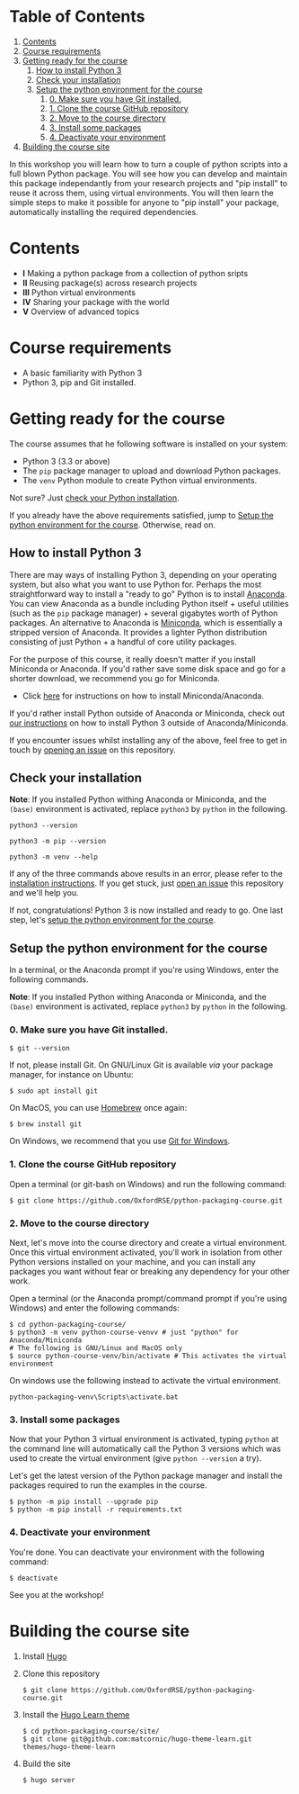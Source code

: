
# Table of Contents

1.  [Contents](#org230fcd9)
2.  [Course requirements](#orgfaa2ba9)
3.  [Getting ready for the course](#org1aa8fcb)
    1.  [How to install Python 3](#orgc117bfb)
    2.  [Check your installation](#org2275ee5)
    3.  [Setup the python environment for the course](#org021dea9)
        1.  [0. Make sure you have Git installed.](#org8080044)
        2.  [1. Clone the course GitHub repository](#orge193a3b)
        3.  [2. Move to the course directory](#org7e853cc)
        4.  [3. Install some packages](#org145a860)
        5.  [4. Deactivate your environment](#org0b8d931)
4.  [Building the course site](#org884f5bd)

In this workshop you will learn how to turn a couple of python scripts into
a full blown Python package. You will see how you can develop and maintain
this package independantly from your research projects and "pip install" to
reuse it across them, using virtual environments.
You will then learn the simple steps to make it possible for anyone to "pip
install" your package, automatically installing the required dependencies.


<a id="org230fcd9"></a>

# Contents

-   **I** Making a python package from a collection of python sripts
-   **II** Reusing package(s) across research projects
-   **III** Python virtual environments
-   **IV** Sharing your package with the world
-   **V** Overview of advanced topics


<a id="orgfaa2ba9"></a>

# Course requirements

-   A basic familiarity with Python 3
-   Python 3, pip and Git installed.


<a id="org1aa8fcb"></a>

# Getting ready for the course

The course assumes that he following software is installed on your system:

-   Python 3 (3.3 or above)
-   The `pip` package manager to upload and download Python packages.
-   The `venv` Python module to create Python virtual environments.

Not sure? Just [check your Python installation](#org2275ee5).

If you already have the above requirements satisfied, jump to [Setup the python environment for the course](https://github.com/OxfordRSE/python-packaging-course#setup-the-python-environment-for-the-course).
Otherwise, read on.


<a id="orgc117bfb"></a>

## How to install Python 3

There are may ways of installing Python 3, depending on your
operating system, but also what you want to use Python for.
Perhaps the most straightforward way to install a "ready to go"
Python is to install [Anaconda](https://www.anaconda.com/). You can view Anaconda as a bundle
including Python itself + useful utilities (such as the `pip`
package manager) + several gigabytes worth of Python packages.  An
alternative to Anaconda is [Miniconda](https://docs.conda.io/en/latest/miniconda.html), which is essentially a
stripped version of Anaconda.  It provides a lighter Python
distribution consisting of just Python + a handful of core
utility packages.

For the purpose of this course, it really doesn't matter if you
install Miniconda or Anaconda. If you'd rather save some disk
space and go for a shorter download, we recommend you go for
Miniconda.

-   Click [here](https://docs.conda.io/projects/conda/en/latest/user-guide/install/index.html#regular-installation) for instructions on how to install Miniconda/Anaconda.

If you'd rather install Python outside of Anaconda or Miniconda,
check out [our instructions](https://oxfordrse.github.io/python-packaging-course/appendix_installing_python/#install-python-3-outside-of-anacondaminiconda) on how to install Python 3 outside of
Anaconda/Miniconda.

If you encounter issues whilst installing any of the above, feel
free to get in touch by [opening an issue](https://docs.github.com/en/enterprise/2.15/user/articles/creating-an-issue) on this repository.


<a id="org2275ee5"></a>

## Check your installation

**Note**: If you installed Python withing Anaconda or Miniconda, and the
`(base)` environment is activated, replace `python3` by `python` in the following.

    python3 --version

    python3 -m pip --version

    python3 -m venv --help

If any of the three commands above results in an error, please refer to 
the [installation instructions](https://github.com/OxfordRSE/python-packaging-course#installing-python-3). If you get stuck, just [open an issue](https://docs.github.com/en/enterprise/2.15/user/articles/creating-an-issue) 
this repository and we'll help you.

If not, congratulations! Python 3 is now installed and ready to go.
One last step, let's [setup the python environment for the course](#org021dea9).


<a id="org021dea9"></a>

## Setup the python environment for the course

In a terminal, or the Anaconda prompt if you're using Windows, enter the following commands.

**Note**: If you installed Python withing Anaconda or Miniconda, and the
`(base)` environment is activated, replace `python3` by `python` in the following.


<a id="org8080044"></a>

### 0. Make sure you have Git installed.

    $ git --version

If not, please install Git. On GNU/Linux Git is available *via* your package manager, for instance
on Ubuntu:

    $ sudo apt install git

On MacOS, you can use [Homebrew](https://brew.sh/) once again:

    $ brew install git

On Windows, we recommend that you use [Git for Windows](https://git-scm.com/download/win).


<a id="orge193a3b"></a>

### 1. Clone the course GitHub repository

Open a terminal (or git-bash on Windows) and run the following command:

    $ git clone https://github.com/OxfordRSE/python-packaging-course.git


<a id="org7e853cc"></a>

### 2. Move to the course directory

Next, let's move into the course directory and create a virtual
environment.  Once this virtual environment activated, you'll work in
isolation from other Python versions installed on your machine, and
you can install any packages you want without fear or breaking any
dependency for your other work.

Open a terminal (or the Anaconda prompt/command prompt if you're using Windows) and enter the following commands:

    $ cd python-packaging-course/
    $ python3 -m venv python-course-venvv # just "python" for Anaconda/Miniconda
    # The following is GNU/Linux and MacOS only
    $ source python-course-venv/bin/activate # This activates the virtual environment

On windows use the following instead to activate the virtual environment.

    python-packaging-venv\Scripts\activate.bat


<a id="org145a860"></a>

### 3. Install some packages

Now that your Python 3 virtual environment is activated, typing
`python` at the command line will automatically call the Python 3
versions which was used to create the virtual environment (give
`python --version` a try).

Let's get the latest version of the Python package manager and install
the packages required to run the examples in the course.

    $ python -m pip install --upgrade pip
    $ python -m pip install -r requirements.txt


<a id="org0b8d931"></a>

### 4. Deactivate your environment

You're done. You can deactivate your environment with the following command:

    $ deactivate

See you at the workshop!


<a id="org884f5bd"></a>

# Building the course site

1.  Install [Hugo](https://gohugo.io/)
2.  Clone this repository
    
        $ git clone https://github.com/OxfordRSE/python-packaging-course.git
3.  Install the [Hugo Learn theme](https://learn.netlify.app/en/)
    
        $ cd python-packaging-course/site/
        $ git clone git@github.com:matcornic/hugo-theme-learn.git themes/hugo-theme-learn
4.  Build the site
    
        $ hugo server

